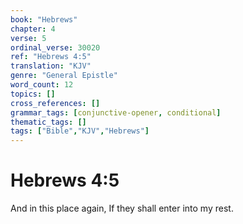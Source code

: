 ```yaml
---
book: "Hebrews"
chapter: 4
verse: 5
ordinal_verse: 30020
ref: "Hebrews 4:5"
translation: "KJV"
genre: "General Epistle"
word_count: 12
topics: []
cross_references: []
grammar_tags: [conjunctive-opener, conditional]
thematic_tags: []
tags: ["Bible","KJV","Hebrews"]
---
```


# Hebrews 4:5

And in this place again, If they shall enter into my rest.

